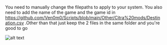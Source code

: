 You need to manually change the filepaths to apply to your system. You also need to add the name of the game and the game id in https://github.com/Ven0m0/Scripts/blob/main/Other/Citra%20mods/Destination.csv .Other than that just keep the 2 files in the same folder and you're good to go

![alt text](https://github.com/Ven0m0/Scripts/blob/main/Other/Citra%20mods/Citra%20Mod%20Manager.png)
